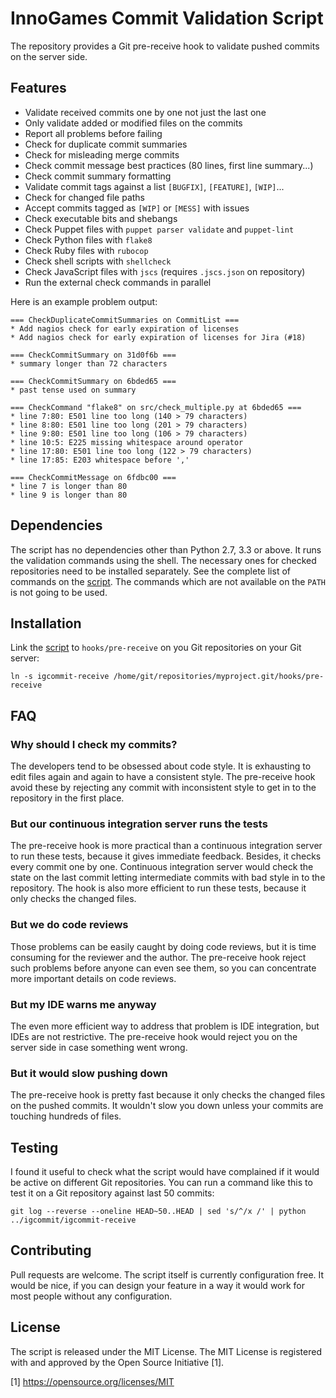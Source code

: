 InnoGames Commit Validation Script
==================================

The repository provides a Git pre-receive hook to validate pushed commits on
the server side.

Features
--------

* Validate received commits one by one not just the last one
* Only validate added or modified files on the commits
* Report all problems before failing
* Check for duplicate commit summaries
* Check for misleading merge commits
* Check commit message best practices (80 lines, first line summary...)
* Check commit summary formatting
* Validate commit tags against a list `[BUGFIX]`, `[FEATURE]`, `[WIP]`...
* Check for changed file paths
* Accept commits tagged as `[WIP]` or `[MESS]` with issues 
* Check executable bits and shebangs
* Check Puppet files with `puppet parser validate` and `puppet-lint`
* Check Python files with `flake8`
* Check Ruby files with `rubocop`
* Check shell scripts with `shellcheck`
* Check JavaScript files with `jscs` (requires `.jscs.json` on repository)
* Run the external check commands in parallel

Here is an example problem output:

```
=== CheckDuplicateCommitSummaries on CommitList ===
* Add nagios check for early expiration of licenses
* Add nagios check for early expiration of licenses for Jira (#18)

=== CheckCommitSummary on 31d0f6b ===
* summary longer than 72 characters

=== CheckCommitSummary on 6bded65 ===
* past tense used on summary

=== CheckCommand "flake8" on src/check_multiple.py at 6bded65 ===
* line 7:80: E501 line too long (140 > 79 characters)
* line 8:80: E501 line too long (201 > 79 characters)
* line 9:80: E501 line too long (106 > 79 characters)
* line 10:5: E225 missing whitespace around operator
* line 17:80: E501 line too long (122 > 79 characters)
* line 17:85: E203 whitespace before ','

=== CheckCommitMessage on 6fdbc00 ===
* line 7 is longer than 80
* line 9 is longer than 80
```

Dependencies
------------

The script has no dependencies other than Python 2.7, 3.3 or above.  It runs
the validation commands using the shell.  The necessary ones for checked
repositories need to be installed separately.  See the complete list of
commands on the [script](igcommit-receive).  The commands which are not
available on the `PATH` is not going to be used.

Installation
------------

Link the [script](igcommit-receive) to `hooks/pre-receive` on you Git
repositories on your Git server:

```shell
ln -s igcommit-receive /home/git/repositories/myproject.git/hooks/pre-receive
```

FAQ
---

### Why should I check my commits?

The developers tend to be obsessed about code style.  It is exhausting
to edit files again and again to have a consistent style.  The pre-receive
hook avoid these by rejecting any commit with inconsistent style to get
in to the repository in the first place.

### But our continuous integration server runs the tests

The pre-receive hook is more practical than a continuous integration server
to run these tests, because it gives immediate feedback.  Besides, it checks
every commit one by one.  Continuous integration server would check the state
on the last commit letting intermediate commits with bad style in to
the repository.  The hook is also more efficient to run these tests, because
it only checks the changed files.

### But we do code reviews

Those problems can be easily caught by doing code reviews, but it is time
consuming for the reviewer and the author.  The pre-receive hook reject such
problems before anyone can even see them, so you can concentrate more
important details on code reviews.

### But my IDE warns me anyway

The even more efficient way to address that problem is IDE integration, but
IDEs are not restrictive.  The pre-receive hook would reject you on the server
side in case something went wrong.

### But it would slow pushing down

The pre-receive hook is pretty fast because it only checks the changed files
on the pushed commits.  It wouldn't slow you down unless your commits are
touching hundreds of files.

Testing
-------

I found it useful to check what the script would have complained if it would
be active on different Git repositories.  You can run a command like this
to test it on a Git repository against last 50 commits:

```shell
git log --reverse --oneline HEAD~50..HEAD | sed 's/^/x /' | python ../igcommit/igcommit-receive
```

Contributing
------------

Pull requests are welcome.  The script itself is currently configuration free.
It would be nice, if you can design your feature in a way it would work
for most people without any configuration.

License
-------

The script is released under the MIT License.  The MIT License is registered
with and approved by the Open Source Initiative [1].

[1] https://opensource.org/licenses/MIT
